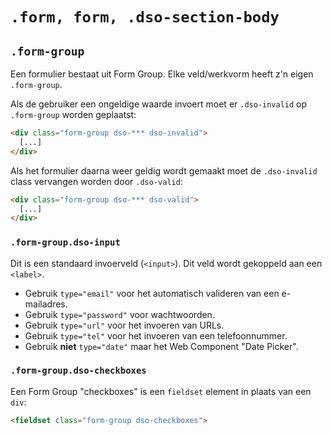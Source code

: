 # `.form, form, .dso-section-body`

## `.form-group`

Een formulier bestaat uit Form Group. Elke veld/werkvorm heeft z'n eigen `.form-group`.

Als de gebruiker een ongeldige waarde invoert moet er `.dso-invalid` op `.form-group` worden geplaatst:

```html
<div class="form-group dso-*** dso-invalid">
  [...]
</div>
```

Als het formulier daarna weer geldig wordt gemaakt moet de `.dso-invalid` class vervangen worden door `.dso-valid`:

```html
<div class="form-group dso-*** dso-valid">
  [...]
</div>
```

### `.form-group.dso-input`

Dit is een standaard invoerveld (`<input>`). Dit veld wordt gekoppeld aan een `<label>`.

* Gebruik `type="email"` voor het automatisch valideren van een e-mailadres.
* Gebruik `type="password"` voor wachtwoorden.
* Gebruik `type="url"` voor het invoeren van URLs.
* Gebruik `type="tel"` voor het invoeren van een telefoonnummer.
* Gebruik **niet** `type="date"` maar het Web Component "Date Picker".

### `.form-group.dso-checkboxes`

Een Form Group "checkboxes" is een `fieldset` element in plaats van een `div`: 

```html
<fieldset class="form-group dso-checkboxes">
```
